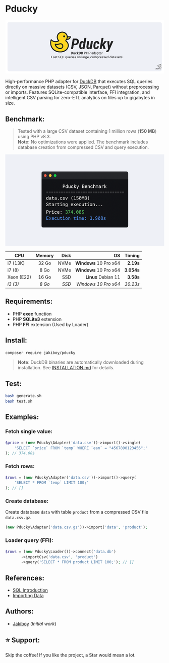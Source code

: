# Pducky

[![DuckDB PHP adapter](assets/banner.png)](#)

High-performance PHP adapter for [DuckDB](https://duckdb.org/) that executes SQL queries directly on massive datasets (CSV, JSON, Parquet) without preprocessing or imports. Features SQLite-compatible interface, FFI integration, and intelligent CSV parsing for zero-ETL analytics on files up to gigabytes in size.

## Benchmark:

> Tested with a large CSV dataset containing 1 million rows (**150 MB**) using PHP v8.3.  
> **Note:** No optimizations were applied. The benchmark includes database creation from compressed CSV and query execution.

[![DuckDB PHP adapter](assets/screenshot.png)](#)

| CPU           | Memory        | Disk     | OS                     | Timing     |
| ------------- |:-------------:| --------:| ----------------------:| ----------:|
| i7 (13K)      | 32 Go         | NVMe     | **Windows** 10 Pro x64 | **2.19s**  |
| i7 (8)        | 8 Go          | NVMe     | **Windows** 10 Pro x64 | **3.054s** |
| Xeon (E22)    | 16 Go         | SSD      | **Linux** Debian 11    | **3.58s**  |
| *i3 (3)*      | *8 Go*        | *SSD*    | *Windows 10 Pro x64*   | *30.23s*   |

## Requirements:

* PHP **exec** function
* PHP **SQLite3** extension
* PHP **FFI** extension (Used by Loader)

## Install:

```bash
composer require jakiboy/pducky
```

> **Note**: DuckDB binaries are automatically downloaded during installation. See [INSTALLATION.md](INSTALLATION.md) for details.

## Test:

```bash
bash generate.sh
bash test.sh
```

## Examples:

### Fetch single value:

```php
$price = (new Pducky\Adapter('data.csv'))->import()->single(
	'SELECT `price` FROM `temp` WHERE `ean` = "4567890123456";'
); // 374.08$
```

### Fetch rows:

```php
$rows = (new Pducky\Adapter('data.csv'))->import()->query(
	'SELECT * FROM `temp` LIMIT 100;'
); // []
```

### Create database:

Create database `data` with table `product` from a compressed CSV file `data.csv.gz`.

```php
(new Pducky\Adapter('data.csv.gz'))->import('data', 'product');
```

### Loader query (FFI):

```php
$rows = (new Pducky\Loader())->connect('data.db')
	   ->importCsv('data.csv', 'product')
	   ->query('SELECT * FROM product LIMIT 100;'); // []
```

## References:

* [SQL Introduction](https://duckdb.org/docs/stable/sql/introduction)
* [Importing Data](https://duckdb.org/docs/stable/data/overview)

## Authors:

* [Jakiboy](https://github.com/Jakiboy) (*Initial work*)

## ⭐ Support:

Skip the coffee! If you like the project, a Star would mean a lot.
